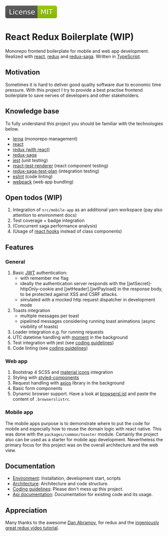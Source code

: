 [![BadgeMITLicense: MIT](docs/assets/badgeMITLicense.svg)](LICENSE)

# React Redux Boilerplate (WIP)
Monorepo frontend boilerplate for mobile and web app development. Realized with [react](https://reactjs.org/), [redux](http://redux.js.org/) and [redux-saga](http://redux-saga.js.org).
Written in [TypeScript](http://typescriptlang.org).

## Motivation
Sometimes it is hard to deliver good quality software due to economic time pressure.
With this project I try to provide a best practise frontend boilerplate to save nerves of developers
and other stakeholders.

## Knowledge base
To fully understand this project you should be familiar with the technologies below.
- [lerna](https://lerna.js.org/) (monorepo management)
- [react](https://reactjs.org/docs/getting-started.html)
- [redux (with react)](https://egghead.io/courses/getting-started-with-redux)
- [redux-saga](https://redux-saga.js.org/)
- [jest](https://jestjs.io/docs/en/getting-started) (unit testing)
- [react-test-renderer](https://reactjs.org/docs/test-renderer.html) (react component testing)
- [redux-saga-test-plan](https://survivejs.com/blog/redux-saga-test-plan-interview/) (integration testing)
- [eslint](https://eslint.org/docs/user-guide/getting-started) (code linting)
- [webpack](http://webpack.js.org) (web app bundling)
   
## Open todos (WIP)
1. Integration of `src/mobile-app` as an additional yarn workspace (pay also attention to environment docs)
2. Test coverage + badge integration
3. (Concurrent saga performance analysis)
4. (Usage of [react hooks](https://reactjs.org/docs/hooks-intro.html) instead of class components)
  
## Features

### General
1. Basic [JWT](http://jwt.io) authentication:
    - with remember me flag
    - ideally the authentication server responds with the [jwtSecret]-httpOnly-cookie and [jwtHeader].[jwtPayload] in the response body, to be protected against XSS and CSRF attacks.
    - simulated with a mocked http request dispatcher in development mode
2. Toasts integration
    - multiple messages per toast
    - pipelined messages considering running toast animations (async visibility of toasts)
3. Loader integration e.g. for running requests
4. UTC datetime handling with [moment](http://momentjs.com) in the background
5. Test integration with jest (see [coding guidelines](docs/coding.guidelines.md))
6. Code linting (see [coding guidelines](docs/coding.guidelines.md))
    
### Web app
1. Bootstrap 4 SCSS and [material icons](http://material.io/resources/icons/) integration
2. Styling with [styled-components](http://styled-components.com/)
3. Request handling with [axios](http://npmjs.com/package/axios) library in the background
4. Basic form components
5. Dynamic browser support. Have a look at [browsersl.ist](http://browsersl.ist/) and paste the content of `.browserslistrc`.
    
### Mobile app
The mobile apps purpose is to demonstrate where to put the code for mobile
and especially how to reuse the domain logic with react native.
This was done with the `packages/common/toaster` module.
Certainly the project also can be used as a starter for mobile app development.
Nevertheless the primary focus for this project was on the overall architecture and the web view.

## Documentation
- [Environment](docs/environment.md): Installation, development start, scripts
- [Architecture](docs/architecture.md): Architecture and code structure.
- [Coding guidelines](docs/coding.guidelines.md): Please don't mess up this project.
- [Api documentation](docs/api.docs.md): Documentation for existing code and its usage.

## Appreciation
Many thanks to the awesome [Dan Abramov](http://github.com/gaearon), for redux and the [ingeniously great redux video tutorial](https://egghead.io/courses/getting-started-with-redux).
